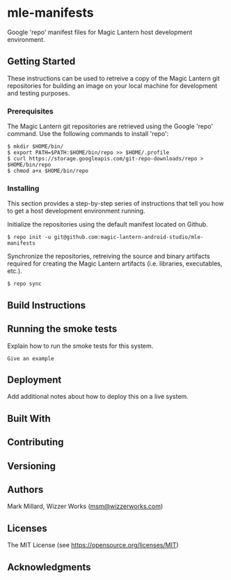 # mle-manifests

Google 'repo' manifest files for Magic Lantern host development environment.

## Getting Started

These instructions can be used to retreive a copy of the Magic Lantern git repositories for building an image on your local machine for development and testing purposes.

### Prerequisites

The Magic Lantern git repositories are retrieved using the Google 'repo' command. Use the following commands to install 'repo':

```
$ mkdir $HOME/bin/
$ export PATH=$PATH:$HOME/bin/repo >> $HOME/.profile
$ curl https://storage.googleapis.com/git-repo-downloads/repo > $HOME/bin/repo
$ chmod a+x $HOME/bin/repo
```

### Installing

This section provides a step-by-step series of instructions that tell you how to get a host development environment running. 

Initialize the repositories using the default manifest located on Github.

```
$ repo init -u git@github.com:magic-lantern-android-studio/mle-manifests
```

Synchronize the repositories, retreiving the source and binary artifacts required for creating the Magic Lantern artifacts (i.e. libraries, executables, etc.).

```
$ repo sync
```

## Build Instructions

## Running the smoke tests

Explain how to run the smoke tests for this system.

```
Give an example
```

## Deployment

Add additional notes about how to deploy this on a live system.

## Built With

## Contributing

## Versioning

## Authors

Mark Millard, Wizzer Works (msm@wizzerworks.com)

## Licenses

The MIT License (see https://opensource.org/licenses/MIT)

## Acknowledgments
